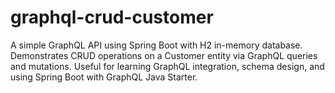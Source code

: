 # graphql-crud-customer
A simple GraphQL API using Spring Boot with H2 in-memory database. Demonstrates CRUD operations on a Customer entity via GraphQL queries and mutations. Useful for learning GraphQL integration, schema design, and using Spring Boot with GraphQL Java Starter.
